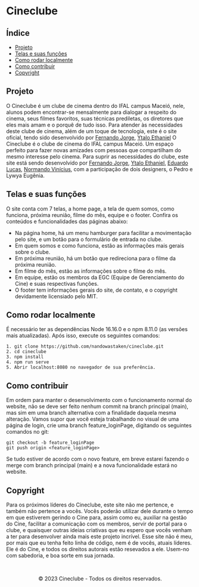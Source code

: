 # Cineclube
## Índice
* <a href='#projeto'>Projeto</a>
* <a href='#funcionalidades'>Telas e suas funções</a>
* <a href='#como-rodar'>Como rodar localmente</a>
* <a href='#como-contribuir'>Como contribuir</a>
* <a href='#copyright'>Copyright</a>



<h2 id='projeto'>Projeto</h2>
<p>
O Cineclube é um clube de cinema dentro do IFAL campus Maceió, nele, alunos podem encontrar-se mensalmente para dialogar a respeito do cinema, seus filmes favoritos, suas técnicas prediletas, os diretores que eles mais amam e o porquê de tudo isso. Para atender às necessidades deste clube de cinema, além de um toque de tecnologia, este é o site oficial, tendo sido desenvolvido por <a href='www.github.com/nandowastaken'>Fernando Jorge</a>, <a href='https://github.com/deisantix'>Ytalo Ethaniel</a>
O Cineclube é o clube de cinema do IFAL campus Maceió. Um espaço perfeito para fazer novas amizades com pessoas que compartilham do mesmo interesse pelo cinema. Para suprir as necessidades do clube, este site está sendo desenvolvido por <a href='www.github.com/nandowastaken'>Fernando Jorge</a>, <a href='https://github.com/deisantix'>Ytalo Ethaniel</a>, <a href='https://github.com/Luscas-nl'>Eduardo Lucas</a>, <a href='https://github.com/N0rm4nd0'>Normando Vinícius</a>, com a participação de dois designers, o Pedro e Lywya Eugênia. 
</p>

<h2 id='funcionalidades'>Telas e suas funções</h2>
<p>
  O site conta com 7 telas, a home page, a tela de quem somos, como funciona, próxima reunião, filme do mês, equipe e o footer. Confira os conteúdos e funcionalidades das páginas abaixo:<br>
  
  * Na página home, há um menu hamburger para facilitar a movimentação pelo site, e um botão para o formulário de entrada no clube.
  * Em quem somos e como funciona, estão as informações mais gerais sobre o clube.
  * Em próxima reunião, há um botão que redireciona para o filme da próxima reunião.
  * Em filme do mês, estão as informações sobre o filme do mês.
  * Em equipe, estão os membros da EGC (Equipe de Gerenciamento do Cine) e suas respectivas funções.
  * O footer tem informações gerais do site, de contato, e o copyright devidamente licensiado pelo MIT. 
  
</p>

<h2 id='como-rodar'>Como rodar localmente</h2>
<p>
É necessário ter as dependências Node 16.16.0 e o npm 8.11.0 (as versões mais atualizadas). Após isso, execute os seguintes comandos:

```
1. git clone https://github.com/nandowastaken/cineclube.git 
2. cd cineclube
3. npm install
4. npm run serve
5. Abrir localhost:8080 no navegador de sua preferência.
```
</p>

<h2 id='como-contribuir'>Como contribuir</h2>

<p>
Em ordem para manter o desenvolvimento com o funcionamento normal do website, não se deve ser feito nenhum commit na branch principal (main), mas sim em uma branch alternativa com a finalidade daquela mesma alteração. Vamos supor que você esteja trabalhando no visual de uma página de login, crie uma branch feature_loginPage, digitando os seguintes comandos no git: 

```
git checkout -b feature_loginPage
git push origin <feature_loginPage>
```

Se tudo estiver de acordo com o novo feature, em breve estarei fazendo o merge com branch principal (main) e a nova funcionalidade estará no website. 
</p>

<h2 id='copyright'>Copyright</h2>
<p>
Para os próximos líderes do Cineclube, este site não me pertence, e também não pertence a vocês. Vocês poderão utilizar dele durante o tempo em que estiverem gerindo o Cine para, assim como eu, auxiliar na gestão do Cine, facilitar a comunicação com os membros, servir de portal para o clube, e quaisquer outras ideias criativas que eu espero que vocês venham a ter para desenvolver ainda mais este projeto incrível. Esse site não é meu, por mais que eu tenha feito linha de código, nem é de vocês, atuais líderes. Ele é do Cine, e todos os direitos autorais estão resevados a ele. Usem-no com sabedoria, e boa sorte em sua jornada. 
</p>

<br>

<div align='center'>
  <p>© 2023 Cineclube - Todos os direitos reservados.</p>
</div>



